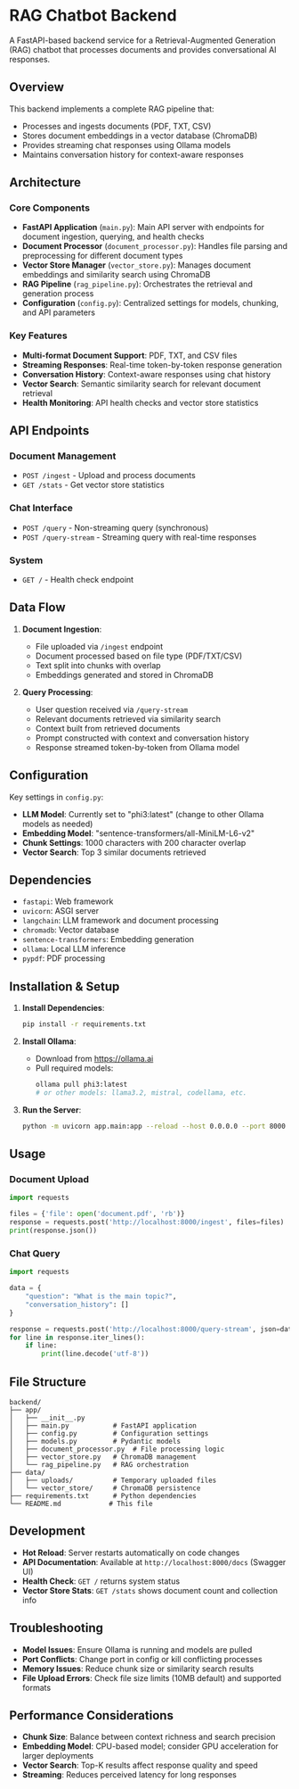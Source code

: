 # RAG Chatbot Backend

A FastAPI-based backend service for a Retrieval-Augmented Generation (RAG) chatbot that processes documents and provides conversational AI responses.

## Overview

This backend implements a complete RAG pipeline that:

- Processes and ingests documents (PDF, TXT, CSV)
- Stores document embeddings in a vector database (ChromaDB)
- Provides streaming chat responses using Ollama models
- Maintains conversation history for context-aware responses

## Architecture

### Core Components

- **FastAPI Application** (`main.py`): Main API server with endpoints for document ingestion, querying, and health checks
- **Document Processor** (`document_processor.py`): Handles file parsing and preprocessing for different document types
- **Vector Store Manager** (`vector_store.py`): Manages document embeddings and similarity search using ChromaDB
- **RAG Pipeline** (`rag_pipeline.py`): Orchestrates the retrieval and generation process
- **Configuration** (`config.py`): Centralized settings for models, chunking, and API parameters

### Key Features

- **Multi-format Document Support**: PDF, TXT, and CSV files
- **Streaming Responses**: Real-time token-by-token response generation
- **Conversation History**: Context-aware responses using chat history
- **Vector Search**: Semantic similarity search for relevant document retrieval
- **Health Monitoring**: API health checks and vector store statistics

## API Endpoints

### Document Management

- `POST /ingest` - Upload and process documents
- `GET /stats` - Get vector store statistics

### Chat Interface

- `POST /query` - Non-streaming query (synchronous)
- `POST /query-stream` - Streaming query with real-time responses

### System

- `GET /` - Health check endpoint

## Data Flow

1. **Document Ingestion**:

   - File uploaded via `/ingest` endpoint
   - Document processed based on file type (PDF/TXT/CSV)
   - Text split into chunks with overlap
   - Embeddings generated and stored in ChromaDB

2. **Query Processing**:
   - User question received via `/query-stream`
   - Relevant documents retrieved via similarity search
   - Context built from retrieved documents
   - Prompt constructed with context and conversation history
   - Response streamed token-by-token from Ollama model

## Configuration

Key settings in `config.py`:

- **LLM Model**: Currently set to "phi3:latest" (change to other Ollama models as needed)
- **Embedding Model**: "sentence-transformers/all-MiniLM-L6-v2"
- **Chunk Settings**: 1000 characters with 200 character overlap
- **Vector Search**: Top 3 similar documents retrieved

## Dependencies

- `fastapi`: Web framework
- `uvicorn`: ASGI server
- `langchain`: LLM framework and document processing
- `chromadb`: Vector database
- `sentence-transformers`: Embedding generation
- `ollama`: Local LLM inference
- `pypdf`: PDF processing

## Installation & Setup

1. **Install Dependencies**:

   ```bash
   pip install -r requirements.txt
   ```

2. **Install Ollama**:

   - Download from https://ollama.ai
   - Pull required models:
     ```bash
     ollama pull phi3:latest
     # or other models: llama3.2, mistral, codellama, etc.
     ```

3. **Run the Server**:
   ```bash
   python -m uvicorn app.main:app --reload --host 0.0.0.0 --port 8000
   ```

## Usage

### Document Upload

```python
import requests

files = {'file': open('document.pdf', 'rb')}
response = requests.post('http://localhost:8000/ingest', files=files)
print(response.json())
```

### Chat Query

```python
import requests

data = {
    "question": "What is the main topic?",
    "conversation_history": []
}

response = requests.post('http://localhost:8000/query-stream', json=data, stream=True)
for line in response.iter_lines():
    if line:
        print(line.decode('utf-8'))
```

## File Structure

```
backend/
├── app/
│   ├── __init__.py
│   ├── main.py           # FastAPI application
│   ├── config.py         # Configuration settings
│   ├── models.py         # Pydantic models
│   ├── document_processor.py  # File processing logic
│   ├── vector_store.py   # ChromaDB management
│   └── rag_pipeline.py   # RAG orchestration
├── data/
│   ├── uploads/          # Temporary uploaded files
│   └── vector_store/     # ChromaDB persistence
├── requirements.txt      # Python dependencies
└── README.md            # This file
```

## Development

- **Hot Reload**: Server restarts automatically on code changes
- **API Documentation**: Available at `http://localhost:8000/docs` (Swagger UI)
- **Health Check**: `GET /` returns system status
- **Vector Store Stats**: `GET /stats` shows document count and collection info

## Troubleshooting

- **Model Issues**: Ensure Ollama is running and models are pulled
- **Port Conflicts**: Change port in config or kill conflicting processes
- **Memory Issues**: Reduce chunk size or similarity search results
- **File Upload Errors**: Check file size limits (10MB default) and supported formats

## Performance Considerations

- **Chunk Size**: Balance between context richness and search precision
- **Embedding Model**: CPU-based model; consider GPU acceleration for larger deployments
- **Vector Search**: Top-K results affect response quality and speed
- **Streaming**: Reduces perceived latency for long responses
